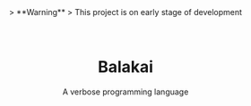 <div align="center">
> **Warning**
> This project is on early stage of development
<br><br><br>
<h1>Balakai</h1>
A verbose programming language
</div>

